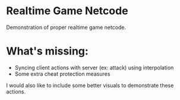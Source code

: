 # Realtime Game Netcode
Demonstration of proper realtime game netcode.

# What's missing:

- Syncing client actions with server (ex: attack) using interpolation
- Some extra cheat protection measures

I would also like to include some better visuals to demonstrate these actions.
